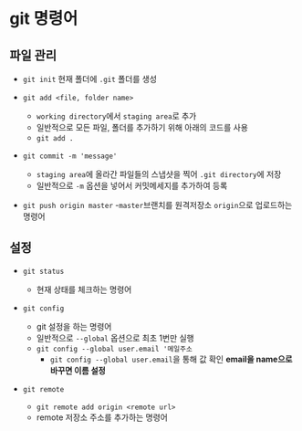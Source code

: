 # git 명령어

## 파일 관리

- `git init`
현재 폴더에 `.git` 폴더를 생성

- `git add <file, folder name>`
    - `working directory`에서 `staging area`로 추가
    - 일반적으로 모든 파일, 폴더를 추가하기 위해 아래의 코드를 사용
    - `git add .`

- `git commit -m 'message'`
    - `staging area`에 올라간 파일들의 스냅샷을 찍어 `.git directory`에 저장
    - 일반적으로 `-m` 옵션을 넣어서 커밋메세지를 추가하여 등록

- `git push origin master`
    -`master`브랜치를 원격저장소 `origin`으로 업로드하는 명령어


## 설정

- `git status`
    - 현재 상태를 체크하는 명령어

- `git config`
    - git 설정을 하는 명령어
    - 일반적으로 `--global` 옵션으로 최초 1번만 실행
    - `git config --global user.email '메일주소`
        - `git config --global user.email`을 통해 값 확인 
**email을 name으로 바꾸면 이름 설정**

- `git remote`
    - `git remote add origin <remote url>`
    - remote 저장소 주소를 추가하는 명령어
